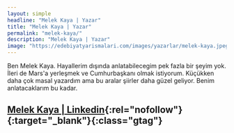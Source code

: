 ```yaml
---
layout: simple
headline: "Melek Kaya | Yazar"
title: "Melek Kaya | Yazar"
permalink: "melek-kaya/"
description: "Melek Kaya | Yazar"
image: "https://edebiyatyarismalari.com/images/yazarlar/melek-kaya.jpeg"
---
```


Ben Melek Kaya. Hayallerim dışında anlatabilecegim pek fazla bir şeyim yok. İleri de Mars'a yerleşmek ve Cumhurbaşkanı olmak istiyorum. Küçükken daha çok masal yazardım ama bu aralar şiirler daha güzel geliyor. Benim anlatacaklarım bu kadar.  

## [Melek Kaya | Linkedin](https://www.linkedin.com/in/melekaya/){:rel="nofollow"}{:target="_blank"}{:class="gtag"}